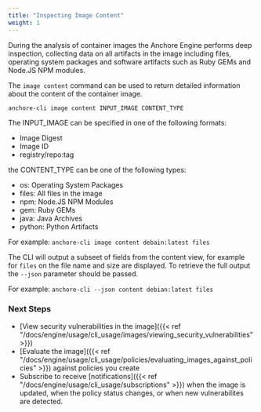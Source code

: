 ```yaml
---
title: "Inspecting Image Content"
weight: 1
---
```


During the analysis of container images the Anchore Engine performs deep inspection, collecting data on all artifacts in the image including files, operating system packages and software artifacts such as Ruby GEMs and Node.JS NPM modules.

The `image content` command can be used to return detailed information about the content of the container image.

`anchore-cli image content INPUT_IMAGE CONTENT_TYPE`

The INPUT_IMAGE can be specified in one of the following formats:

- Image Digest
- Image ID
- registry/repo:tag

the CONTENT_TYPE can be one of the following types:

- os: Operating System Packages
- files: All files in the image
- npm: Node.JS NPM Modules
- gem: Ruby GEMs
- java: Java Archives
- python: Python Artifacts

For example: `anchore-cli image content debain:latest files`

The CLI will output a subseet of fields from the content view, for example for `files` on the file name and size are displayed. To retrieve the full output the `--json` parameter should be passed.

For example: `anchore-cli --json content debian:latest files`

### Next Steps

- [View security vulnerabilities in the image]({{< ref "/docs/engine/usage/cli_usage/images/viewing_security_vulnerabilities" >}})
- [Evaluate the image]({{< ref "/docs/engine/usage/cli_usage/policies/evaluating_images_against_policies" >}}) against policies you create
- Subscribe to receive [notifications]({{< ref "/docs/engine/usage/cli_usage/subscriptions" >}}) when the image is updated, when the policy status changes, or when new vulnerabilites are detected.

